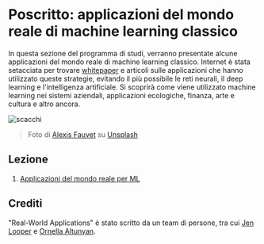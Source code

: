 # Poscritto: applicazioni del mondo reale di machine learning classico

In questa sezione del programma di studi, verranno presentate alcune applicazioni del mondo reale di machine learning classico. Internet è stata setacciata per trovare [whitepaper](https://it.wikipedia.org/wiki/White_paper) e articoli sulle applicazioni che hanno utilizzato queste strategie, evitando il più possibile le reti neurali, il deep learning e l'intelligenza artificiale. Si scoprirà come viene utilizzato machine learning nei sistemi aziendali, applicazioni ecologiche, finanza, arte e cultura e altro ancora.

![scacchi](../images/chess.jpg)

> Foto di <a href="https://unsplash.com/@childeye?utm_source=unsplash&utm_medium=referral&utm_content=creditCopyText">Alexis Fauvet</a> su <a href="https://unsplash.com/s/photos/artificial-intelligence?utm_source=unsplash&utm_medium=referral&utm_content=creditCopyText">Unsplash</a>

## Lezione

1. [Applicazioni del mondo reale per ML](../1-Applications/translations/README.it.md)

## Crediti

"Real-World Applications" è stato scritto da un team di persone, tra cui [Jen Looper](https://twitter.com/jenlooper) e [Ornella Altunyan](https://twitter.com/ornelladotcom).
